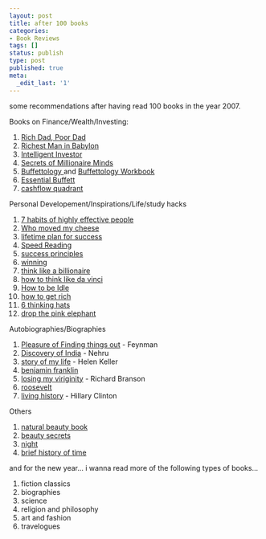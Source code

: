 ```yaml
---
layout: post
title: after 100 books
categories:
- Book Reviews
tags: []
status: publish
type: post
published: true
meta:
  _edit_last: '1'
---
```

some recommendations after having read 100 books in the year 2007.  Books on Finance/Wealth/Investing:

1. [Rich Dad, Poor Dad](/rich-dad-poor-dad-by-robert-kiwosaki/)
2. [Richest Man in Babylon](/richest-man-in-babylon-by-george-s-clason/)
3. [Intelligent Investor](/the-intelligent-invester-by-benjamin-graham/)
4. [Secrets of Millionaire Minds ](/secrets-of-the-millionaire-mind-by-eker/)
5. [Buffettology ](/buffettology-by-mary-buffet-david-clark/)and [Buffettology Workbook](/buffetology-workbook-by-mary-buffet-and-david-clark/)
6. [Essential Buffett](/essential-buffet/)
7. [cashflow quadrant](/cashflow-quadrant-by-robert-kiyosaki/)

Personal Developement/Inspirations/Life/study hacks
1. [7 habits of highly effective people](/7-habits-of-highly-effective-people-by-stephen-covey/)
2. [Who moved my cheese](/who-moved-my-cheese-by-spencer-johnson/)
3. [lifetime plan for success](/lifetime-plan-for-sucess-by-dale-carnegie/)
4. [Speed Reading](/the-speed-reading-book-by-tony-buzan/)
5. [success principles](/the-success-principles-by-jack-canfield/)
6. [winning](/winning-by-jack-welch/)
7. [think like a billionaire](/think-like-a-billionaire-by-donald-trump/)
8. [how to think like da vinci](/how-to-think-like-da-vinci-by-michael-gelb/)
9. [How to be Idle ](/how-to-be-idle-by-tom-hodgkinson/)
10. [how to get rich](/how-to-get-rich-by-donald-trump/)
11. [6 thinking hats](/6-thinking-hats-by-edward-de-bono/)
12. [drop the pink elephant](/drop-the-pink-elephant-by-bill-mcfarlan/)

Autobiographies/Biographies
1. [Pleasure of Finding things out](/pleasure-of-finding-thing-out-by-richard-feynman/) - Feynman
2. [Discovery of India](/discovery-of-india-by-jawaharlal-nehru/) - Nehru
3. [story of my life](/the-story-of-my-life-by-helen-keller/) - Helen Keller
4. [benjamin franklin](/autobiography-of-benjamin-franklin/)
5. [losing my viriginity](/losing-my-virginity-by-richard-branson/) - Richard Branson
6. [roosevelt](/autobiography-of-theodore-roosevelt/)
7. [living history](/living-history-by-hillary-clinton/) - Hillary Clinton

Others
1. [natural beauty book](/natural-beauty-book-by-josephine-fairley/)
2. [beauty secrets](/beauty-secrets-by-diane-irons/)
3. [night](/night-by-elie-wiesel/)
4. [brief history of time](/brief-history-of-time-by-stephen-hawking/)

and for the new year... i wanna read more of the following types of books...
1. fiction classics
2. biographies
3. science
4. religion and philosophy
5. art and fashion
6. travelogues
